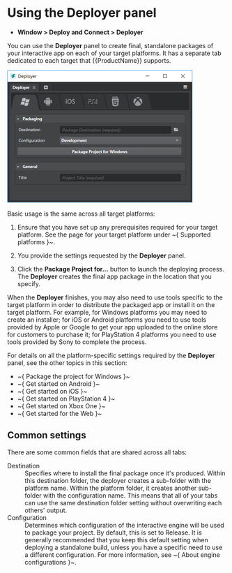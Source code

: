 # Using the Deployer panel

- **Window > Deploy and Connect > Deployer**

You can use the **Deployer** panel to create final, standalone packages of your interactive app on each of your target platforms. It has a separate tab dedicated to each target that {{ProductName}} supports.

![Deployer Window Overview](../images/deployer.png)

Basic usage is the same across all target platforms:

1.	Ensure that you have set up any prerequisites required for your target platform. See the page for your target platform under ~{ Supported platforms }~.

2.	You provide the settings requested by the **Deployer** panel.

3.	Click the **Package Project for...** button to launch the deploying process. The **Deployer** creates the final app package in the location that you specify.

When the **Deployer** finishes, you may also need to use tools specific to the target platform in order to distribute the packaged app or install it on the target platform. For example, for Windows platforms you may need to create an installer; for iOS or Android platforms you need to use tools provided by Apple or Google to get your app uploaded to the online store for customers to purchase it; for PlayStation 4 platforms you need to use tools provided by Sony to complete the process.

For details on all the platform-specific settings required by the **Deployer** panel, see the other topics in this section:

-	~{ Package the project for Windows }~
-	~{ Get started on Android }~
-	~{ Get started on iOS }~
-	~{ Get started on PlayStation 4 }~
-	~{ Get started on Xbox One }~
-	~{ Get started for the Web }~

## Common settings

There are some common fields that are shared across all tabs:

<dl>
<dt>Destination</dt>
<dd>Specifies where to install the final package once it's produced. Within this destination folder, the deployer creates a sub-folder with the platform name. Within the platform folder, it creates another sub-folder with the configuration name. This means that all of your tabs can use the same destination folder setting without overwriting each others' output.</dd>

<dt>Configuration</dt>
<dd>Determines which configuration of the interactive engine will be used to package your project. By default, this is set to Release. It is generally recommended that you keep this default setting when deploying a standalone build, unless you have a specific need to use a different configuration. For more information, see ~{ About engine configurations }~.</dd>
</dl>
